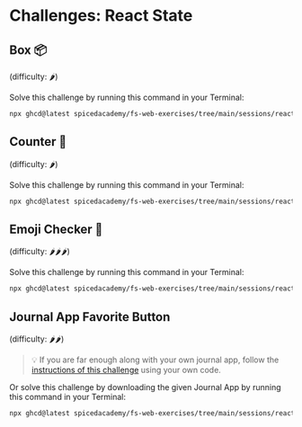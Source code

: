 # Challenges: React State

## Box 📦

(difficulty: 🌶️)

Solve this challenge by running this command in your Terminal:

```bash
npx ghcd@latest spicedacademy/fs-web-exercises/tree/main/sessions/react-state/box
```

## Counter 🧮

(difficulty: 🌶️)

Solve this challenge by running this command in your Terminal:

```bash
npx ghcd@latest spicedacademy/fs-web-exercises/tree/main/sessions/react-state/counter
```

## Emoji Checker 🤔

(difficulty: 🌶️🌶️🌶️)

Solve this challenge by running this command in your Terminal:

```bash
npx ghcd@latest spicedacademy/fs-web-exercises/tree/main/sessions/react-state/emoji-checker
```

## Journal App Favorite Button

(difficulty: 🌶️🌶️)

> 💡 If you are far enough along with your own journal app, follow the
> [instructions of this challenge](https://github.com/spicedacademy/fs-web-exercises/tree/main/sessions/react-state/journal-app-favorite-button?file=/README.md)
> using your own code.

Or solve this challenge by downloading the given Journal App by running this command in your Terminal:

```bash
npx ghcd@latest spicedacademy/fs-web-exercises/tree/main/sessions/react-state/journal-app-favorite-button
```
